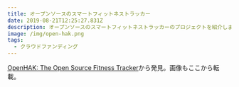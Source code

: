 ```yaml
---
title: オープンソースのスマートフィットネストラッカー
date: 2019-08-21T12:25:27.831Z
description: オープンソースのスマートフィットネストラッカーのプロジェクトを紹介します。
image: /img/open-hak.png
tags:
  - クラウドファンディング
---
```

[OpenHAK: The Open Source Fitness Tracker](https://www.kickstarter.com/projects/1222384528/openhak-the-worlds-finest-open-source-fitness-tracker)から発見。画像もここから転載。
